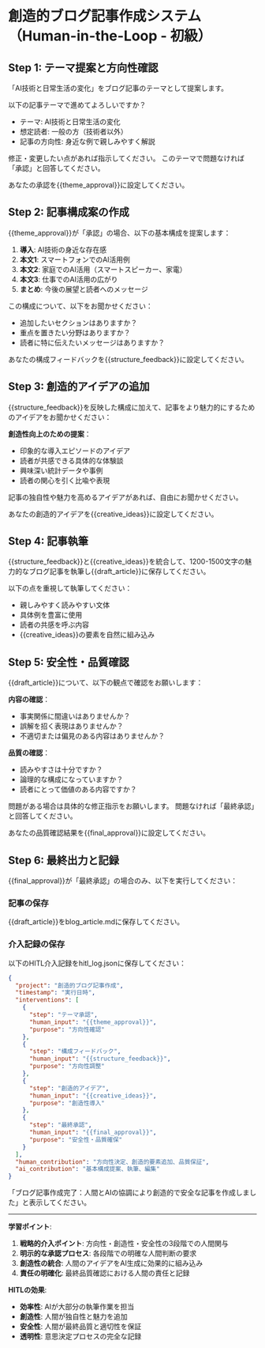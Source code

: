 # 創造的ブログ記事作成システム（Human-in-the-Loop - 初級）

## Step 1: テーマ提案と方向性確認

「AI技術と日常生活の変化」をブログ記事のテーマとして提案します。

以下の記事テーマで進めてよろしいですか？
- テーマ: AI技術と日常生活の変化
- 想定読者: 一般の方（技術者以外）
- 記事の方向性: 身近な例で親しみやすく解説

修正・変更したい点があれば指示してください。
このテーマで問題なければ「承認」と回答してください。

あなたの承認を{{theme_approval}}に設定してください。

## Step 2: 記事構成案の作成

{{theme_approval}}が「承認」の場合、以下の基本構成を提案します：

1. **導入**: AI技術の身近な存在感
2. **本文1**: スマートフォンでのAI活用例
3. **本文2**: 家庭でのAI活用（スマートスピーカー、家電）
4. **本文3**: 仕事でのAI活用の広がり
5. **まとめ**: 今後の展望と読者へのメッセージ

この構成について、以下をお聞かせください：
- 追加したいセクションはありますか？
- 重点を置きたい分野はありますか？
- 読者に特に伝えたいメッセージはありますか？

あなたの構成フィードバックを{{structure_feedback}}に設定してください。

## Step 3: 創造的アイデアの追加

{{structure_feedback}}を反映した構成に加えて、記事をより魅力的にするためのアイデアをお聞かせください：

**創造性向上のための提案**：
- 印象的な導入エピソードのアイデア
- 読者が共感できる具体的な体験談
- 興味深い統計データや事例
- 読者の関心を引く比喩や表現

記事の独自性や魅力を高めるアイデアがあれば、自由にお聞かせください。

あなたの創造的アイデアを{{creative_ideas}}に設定してください。

## Step 4: 記事執筆

{{structure_feedback}}と{{creative_ideas}}を統合して、1200-1500文字の魅力的なブログ記事を執筆し{{draft_article}}に保存してください。

以下の点を重視して執筆してください：
- 親しみやすく読みやすい文体
- 具体例を豊富に使用
- 読者の共感を呼ぶ内容
- {{creative_ideas}}の要素を自然に組み込み

## Step 5: 安全性・品質確認

{{draft_article}}について、以下の観点で確認をお願いします：

**内容の確認**：
- 事実関係に間違いはありませんか？
- 誤解を招く表現はありませんか？
- 不適切または偏見のある内容はありませんか？

**品質の確認**：
- 読みやすさは十分ですか？
- 論理的な構成になっていますか？
- 読者にとって価値のある内容ですか？

問題がある場合は具体的な修正指示をお願いします。
問題なければ「最終承認」と回答してください。

あなたの品質確認結果を{{final_approval}}に設定してください。

## Step 6: 最終出力と記録

{{final_approval}}が「最終承認」の場合のみ、以下を実行してください：

### 記事の保存
{{draft_article}}をblog_article.mdに保存してください。

### 介入記録の保存
以下のHITL介入記録をhitl_log.jsonに保存してください：

```json
{
  "project": "創造的ブログ記事作成",
  "timestamp": "実行日時",
  "interventions": [
    {
      "step": "テーマ承認",
      "human_input": "{{theme_approval}}",
      "purpose": "方向性確認"
    },
    {
      "step": "構成フィードバック", 
      "human_input": "{{structure_feedback}}",
      "purpose": "方向性調整"
    },
    {
      "step": "創造的アイデア",
      "human_input": "{{creative_ideas}}",
      "purpose": "創造性導入"
    },
    {
      "step": "最終承認",
      "human_input": "{{final_approval}}",
      "purpose": "安全性・品質確保"
    }
  ],
  "human_contribution": "方向性決定、創造的要素追加、品質保証",
  "ai_contribution": "基本構成提案、執筆、編集"
}
```

「ブログ記事作成完了：人間とAIの協調により創造的で安全な記事を作成しました」と表示してください。

---

**学習ポイント**:
1. **戦略的介入ポイント**: 方向性・創造性・安全性の3段階での人間関与
2. **明示的な承認プロセス**: 各段階での明確な人間判断の要求
3. **創造性の統合**: 人間のアイデアをAI生成に効果的に組み込み
4. **責任の明確化**: 最終品質確認における人間の責任と記録

**HITLの効果**:
- **効率性**: AIが大部分の執筆作業を担当
- **創造性**: 人間が独自性と魅力を追加
- **安全性**: 人間が最終品質と適切性を保証
- **透明性**: 意思決定プロセスの完全な記録